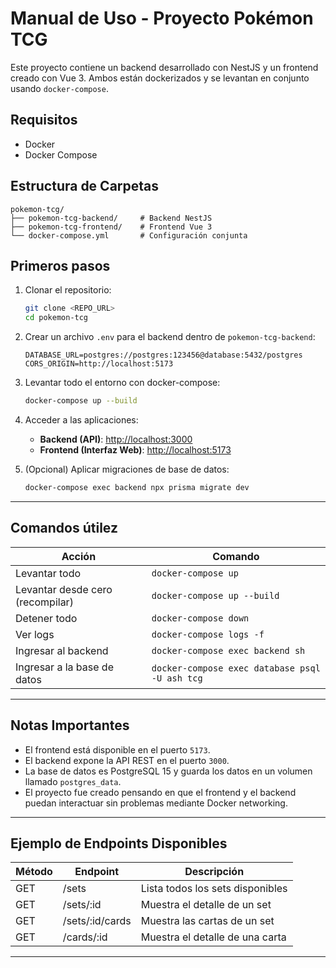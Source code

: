 # Manual de Uso - Proyecto Pokémon TCG

Este proyecto contiene un backend desarrollado con NestJS y un frontend creado con Vue 3. Ambos están dockerizados y se levantan en conjunto usando `docker-compose`.

## Requisitos
- Docker
- Docker Compose

## Estructura de Carpetas

```
pokemon-tcg/
├── pokemon-tcg-backend/     # Backend NestJS
├── pokemon-tcg-frontend/    # Frontend Vue 3
└── docker-compose.yml       # Configuración conjunta
```

## Primeros pasos

1. Clonar el repositorio:
    ```bash
    git clone <REPO_URL>
    cd pokemon-tcg
    ```

2. Crear un archivo `.env` para el backend dentro de `pokemon-tcg-backend`:
    ```env
    DATABASE_URL=postgres://postgres:123456@database:5432/postgres
    CORS_ORIGIN=http://localhost:5173
    ```

3. Levantar todo el entorno con docker-compose:
    ```bash
    docker-compose up --build
    ```

4. Acceder a las aplicaciones:
    - **Backend (API)**: [http://localhost:3000](http://localhost:3000)
    - **Frontend (Interfaz Web)**: [http://localhost:5173](http://localhost:5173)

5. (Opcional) Aplicar migraciones de base de datos:
    ```bash
    docker-compose exec backend npx prisma migrate dev
    ```

---

## Comandos útilez

| Acción | Comando |
|---|---|
| Levantar todo | `docker-compose up` |
| Levantar desde cero (recompilar) | `docker-compose up --build` |
| Detener todo | `docker-compose down` |
| Ver logs | `docker-compose logs -f` |
| Ingresar al backend | `docker-compose exec backend sh` |
| Ingresar a la base de datos | `docker-compose exec database psql -U ash tcg` |

---

## Notas Importantes
- El frontend está disponible en el puerto `5173`.
- El backend expone la API REST en el puerto `3000`.
- La base de datos es PostgreSQL 15 y guarda los datos en un volumen llamado `postgres_data`.
- El proyecto fue creado pensando en que el frontend y el backend puedan interactuar sin problemas mediante Docker networking.

---

## Ejemplo de Endpoints Disponibles

| Método | Endpoint | Descripción |
|---|---|---|
| GET | /sets | Lista todos los sets disponibles |
| GET | /sets/:id | Muestra el detalle de un set |
| GET | /sets/:id/cards | Muestra las cartas de un set |
| GET | /cards/:id | Muestra el detalle de una carta |

---
